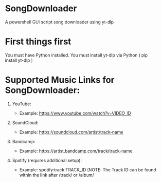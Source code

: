# SongDownloader
A powershell GUI script song downloader using yt-dlp 

# First things first

You must have Python installed.
You must install yt-dlp via Python ( pip install yt-dlp )

# Supported Music Links for SongDownloader:

1. YouTube:
   - Example: https://www.youtube.com/watch?v=VIDEO_ID

2. SoundCloud:
   - Example: https://soundcloud.com/artist/track-name

3. Bandcamp:
   - Example: https://artist.bandcamp.com/track/track-name

4. Spotify (requires additional setup):
   - Example: spotify:track:TRACK_ID
  (NOTE: The Track ID can be found within the link after /track/ or /album/
